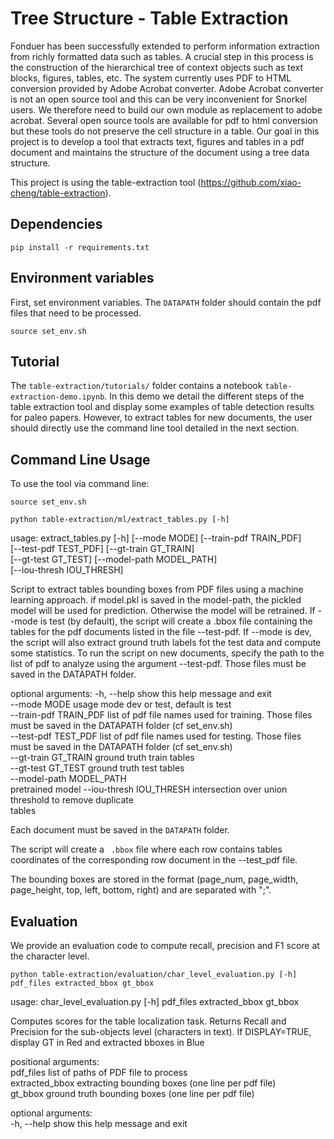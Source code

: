 # Tree Structure - Table Extraction

Fonduer has been successfully extended to perform information extraction from richly formatted data such as tables. A crucial step in this process is the construction of the hierarchical tree of context objects such as text blocks, figures, tables, etc. The system currently uses PDF to HTML conversion provided by Adobe Acrobat converter. Adobe Acrobat converter is not an open source tool and this can be very inconvenient for Snorkel users. We therefore need to build our own module as replacement to adobe acrobat. Several open source tools are available for pdf to html conversion but these tools do not preserve the cell structure in a table. Our goal in this project is to develop a tool that extracts text, figures and tables in a pdf document and maintains the structure of the document using a tree data structure. 

This project is using the table-extraction tool (https://github.com/xiao-cheng/table-extraction). 

## Dependencies 

```pip install -r requirements.txt```

## Environment variables 

First, set environment variables. The ```DATAPATH``` folder should contain the pdf files that need to be processed. 

```source set_env.sh```

## Tutorial
 
The ```table-extraction/tutorials/``` folder contains a notebook ```table-extraction-demo.ipynb```. In this demo we detail the different steps of the table extraction tool and display some examples of table detection results for paleo papers. However, to extract tables for new documents, the user should directly use the command line tool detailed in the next section. 

## Command Line Usage

To use the tool via command line:

```source set_env.sh```

```python table-extraction/ml/extract_tables.py [-h]```

usage: extract_tables.py [-h] [--mode MODE] [--train-pdf TRAIN_PDF]<br />
                         [--test-pdf TEST_PDF] [--gt-train GT_TRAIN]<br />
                         [--gt-test GT_TEST] [--model-path MODEL_PATH]<br />
                         [--iou-thresh IOU_THRESH]<br />

Script to extract tables bounding boxes from PDF files using a machine
learning approach. if model.pkl is saved in the model-path, the pickled model
will be used for prediction. Otherwise the model will be retrained. If --mode
is test (by default), the script will create a .bbox file containing the
tables for the pdf documents listed in the file --test-pdf. If --mode is dev,
the script will also extract ground truth labels fot the test data and compute
some statistics. To run the script on new documents, specify the path to the
list of pdf to analyze using the argument --test-pdf. Those files must be
saved in the DATAPATH folder.

optional arguments:
  -h, --help            show this help message and exit<br />
  --mode MODE           usage mode dev or test, default is test<br />
  --train-pdf TRAIN_PDF
                        list of pdf file names used for training. Those files<br />
                        must be saved in the DATAPATH folder (cf set_env.sh)<br />
  --test-pdf TEST_PDF   list of pdf file names used for testing. Those files<br />
                        must be saved in the DATAPATH folder (cf set_env.sh)<br />
  --gt-train GT_TRAIN   ground truth train tables<br />
  --gt-test GT_TEST     ground truth test tables<br />
  --model-path MODEL_PATH<br />
                        pretrained model
  --iou-thresh IOU_THRESH
                        intersection over union threshold to remove duplicate<br />
                        tables
                        
                        
Each document must be saved in the ```DATAPATH``` folder. 

The script will create a ``` .bbox``` file where each row contains tables coordinates of the corresponding row document in the --test_pdf file.

The bounding boxes are stored in the format (page_num, page_width, page_height, top, left, bottom, right) and are separated with ";". 

## Evaluation

We provide an evaluation code to compute recall, precision and F1 score at the character level. 

```python table-extraction/evaluation/char_level_evaluation.py [-h] pdf_files extracted_bbox gt_bbox```

usage: char_level_evaluation.py [-h] pdf_files extracted_bbox gt_bbox

Computes scores for the table localization task. Returns Recall and Precision
for the sub-objects level (characters in text). If DISPLAY=TRUE, display GT in
Red and extracted bboxes in Blue

positional arguments:<br />
  pdf_files       list of paths of PDF file to process<br />
  extracted_bbox  extracting bounding boxes (one line per pdf file)<br />
  gt_bbox         ground truth bounding boxes (one line per pdf file)<br />

optional arguments:<br />
  -h, --help      show this help message and exit